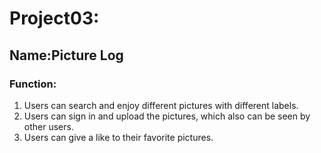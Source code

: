 # Project03:
## Name:Picture Log
### Function:
1. Users can search and enjoy different pictures with different labels.
2. Users can sign in and upload the pictures, which also can be seen by other users.
3. Users can give a like to their favorite pictures.
